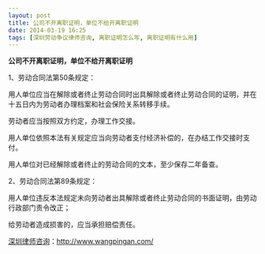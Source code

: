 ```yaml
---
layout: post
title: 公司不开离职证明，单位不给开离职证明
date: 2014-03-19 16:25
tags: [深圳劳动争议律师咨询, 离职证明怎么写, 离职证明有什么用]
---
```

<strong>公司不开离职证明，单位不给开离职证明</strong>

1、劳动合同法第50条规定：

用人单位应当在解除或者终止劳动合同时出具解除或者终止劳动合同的证明，并在十五日内为劳动者办理档案和社会保险关系转移手续。

劳动者应当按照双方约定，办理工作交接。

用人单位依照本法有关规定应当向劳动者支付经济补偿的，在办结工作交接时支付。

用人单位对已经解除或者终止的劳动合同的文本，至少保存二年备查。

2、劳动合同法第89条规定：

用人单位违反本法规定未向劳动者出具解除或者终止劳动合同的书面证明，由劳动行政部门责令改正；

给劳动者造成损害的，应当承担赔偿责任。

<a href="http://www.wangpingan.com/">深圳律师咨询</a>：<a href="http://www.wangpingan.com/">http://www.wangpingan.com/</a>

